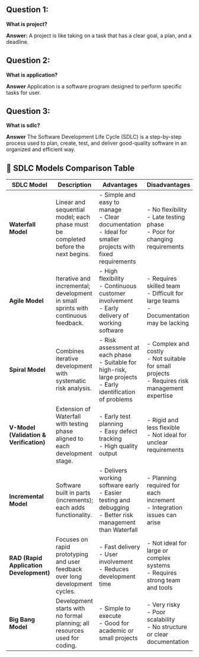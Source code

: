 ## Question 1:
**What is project?**

**Answer:** A project is like taking on a task that has a clear goal, a plan, and a deadline. 
## Question 2:
**What is application?**

**Answer** Application is a software program designed to perform specific tasks for user.

## Question 3:
**What is sdlc?**

**Answer** The Software Development Life Cycle (SDLC) is a step-by-step process used to plan, create, test, and deliver good-quality software in an organized and efficient way.
































































## 🔄 SDLC Models Comparison Table

| SDLC Model  | Description | Advantages | Disadvantages |
|-------------|-------------|-------------|----------------|
| **Waterfall Model** | Linear and sequential model; each phase must be completed before the next begins. | - Simple and easy to manage<br>- Clear documentation<br>- Ideal for smaller projects with fixed requirements | - No flexibility<br>- Late testing phase<br>- Poor for changing requirements |
| **Agile Model** | Iterative and incremental; development in small sprints with continuous feedback. | - High flexibility<br>- Continuous customer involvement<br>- Early delivery of working software | - Requires skilled team<br>- Difficult for large teams<br>- Documentation may be lacking |
| **Spiral Model** | Combines iterative development with systematic risk analysis. | - Risk assessment at each phase<br>- Suitable for high-risk, large projects<br>- Early identification of problems | - Complex and costly<br>- Not suitable for small projects<br>- Requires risk management expertise |
| **V-Model (Validation & Verification)** | Extension of Waterfall with testing phase aligned to each development stage. | - Early test planning<br>- Easy defect tracking<br>- High quality output | - Rigid and less flexible<br>- Not ideal for unclear requirements |
| **Incremental Model** | Software built in parts (increments); each adds functionality. | - Delivers working software early<br>- Easier testing and debugging<br>- Better risk management than Waterfall | - Planning required for each increment<br>- Integration issues can arise |
| **RAD (Rapid Application Development)** | Focuses on rapid prototyping and user feedback over long development cycles. | - Fast delivery<br>- User involvement<br>- Reduces development time | - Not ideal for large or complex systems<br>- Requires strong team and tools |
| **Big Bang Model** | Development starts with no formal planning; all resources used for coding. | - Simple to execute<br>- Good for academic or small projects | - Very risky<br>- Poor scalability<br>- No structure or clear documentation |


